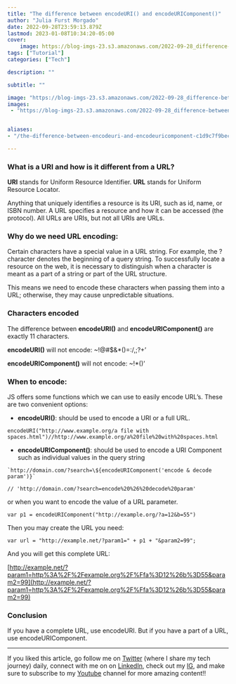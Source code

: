 ```yaml
---
title: "The difference between encodeURI() and encodeURIComponent()"
author: "Julia Furst Morgado"
date: 2022-09-28T23:59:13.879Z
lastmod: 2023-01-08T10:34:20-05:00
cover:
    image: https://blog-imgs-23.s3.amazonaws.com/2022-09-28_difference-between-encodeuri-and-encodeuricomponent_0.png
tags: ["Tutorial"]
categories: ["Tech"]

description: ""

subtitle: ""

image: "https://blog-imgs-23.s3.amazonaws.com/2022-09-28_difference-between-encodeuri-and-encodeuricomponent_0.png" 
images:
 - "https://blog-imgs-23.s3.amazonaws.com/2022-09-28_difference-between-encodeuri-and-encodeuricomponent_0.png"


aliases:
- "/the-difference-between-encodeuri-and-encodeuricomponent-c1d9c7f9bec9"

---
```


### What is a URI and how is it different from a URL?

**URI** stands for Uniform Resource Identifier.
**URL** stands for Uniform Resource Locator.

Anything that uniquely identifies a resource is its URI, such as id, name, or ISBN number. A URL specifies a resource and how it can be accessed (the protocol). All URLs are URIs, but not all URIs are URLs.

### Why do we need URL encoding:

Certain characters have a special value in a URL string. For example, the ? character denotes the beginning of a query string. To successfully locate a resource on the web, it is necessary to distinguish when a character is meant as a part of a string or part of the URL structure.

This means we need to encode these characters when passing them into a URL; otherwise, they may cause unpredictable situations.

### Characters encoded

The difference between **encodeURI()** and **encodeURIComponent()** are exactly 11 characters.

**encodeURI()** will not encode: ~!@#$&*()=:/,;?+’

**encodeURIComponent()** will not encode: ~!*()’

### When to encode:

JS offers some functions which we can use to easily encode URL’s. These are two convenient options:

- **encodeURI()**: should be used to encode a URI or a full URL.

```
encodeURI("http://www.example.org/a file with spaces.html")//http://www.example.org/a%20file%20with%20spaces.html
```

- **encodeURIComponent()**: should be used to encode a URI Component such as individual values in the query string

```
`http://domain.com/?search=\${encodeURIComponent('encode & decode param')}`

// 'http://domain.com/?search=encode%20%26%20decode%20param'
```

or when you want to encode the value of a URL parameter.

```
var p1 = encodeURIComponent("http://example.org/?a=12&b=55")
```

Then you may create the URL you need:

```
var url = "http://example.net/?param1=" + p1 + "&param2=99";
```

And you will get this complete URL:

[http://example.net/?param1=http%3A%2F%2Fexample.org%2F%Ffa%3D12%26b%3D55&param2=99](http://example.net/?param1=http%3A%2F%2Fexample.org%2F%Ffa%3D12%26b%3D55&param2=99)

### Conclusion

If you have a complete URL, use encodeURI. But if you have a part of a URL, use encodeURIComponent.

* * *
If you liked this article, go follow me on [Twitter](https://twitter.com/juliafmorgado) (where I share my tech journey) daily, connect with me on on [LinkedIn](https://www.linkedin.com/in/juliafmorgado/), check out my [IG](https://www.instagram.com/juliafmorgado/), and make sure to subscribe to my [Youtube](https://www.youtube.com/c/JuliaFMorgado) channel for more amazing content!!

